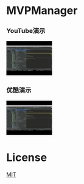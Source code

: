 # MVPManager

### YouTube演示
[![IMAGE_VIDEO](display/video_img.jpg)](https://www.youtube.com/watch?v=epaMr8DK9QM)

### 优酷演示
[![IMAGE_VIDEO](display/video_img.jpg)](http://v.youku.com/v_show/id_XMTg2MTIzMzQ0OA==.html)



# License
[MIT](LICENSE)
